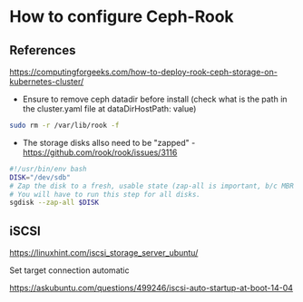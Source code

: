 # How to configure Ceph-Rook

## References

https://computingforgeeks.com/how-to-deploy-rook-ceph-storage-on-kubernetes-cluster/

* Ensure to remove ceph datadir before install (check what is the path in the cluster.yaml  file at dataDirHostPath:  value)

```sh
sudo rm -r /var/lib/rook -f
```

* The storage disks allso need to be "zapped" - https://github.com/rook/rook/issues/3116

```sh
#!/usr/bin/env bash
DISK="/dev/sdb"
# Zap the disk to a fresh, usable state (zap-all is important, b/c MBR has to be clean)
# You will have to run this step for all disks.
sgdisk --zap-all $DISK
```

## iSCSI

https://linuxhint.com/iscsi_storage_server_ubuntu/

Set target connection automatic

https://askubuntu.com/questions/499246/iscsi-auto-startup-at-boot-14-04